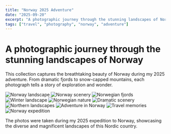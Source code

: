 ```yaml
---
title: "Norway 2025 Adventure"
date: "2025-09-20"
excerpt: "A photographic journey through the stunning landscapes of Norway"
tags: ["travel", "photography", "norway", "adventure"]
---
```


# A photographic journey through the stunning landscapes of Norway

This collection captures the breathtaking beauty of Norway during my 2025 adventure. From dramatic fjords to snow-capped mountains, each photograph tells a story of exploration and wonder.

![Norway landscape](/norway-2025/IMG_5195.jpeg)
![Norway scenery](/norway-2025/IMG_5206.jpeg)
![Norwegian fjords](/norway-2025/IMG_5427.jpeg)
![Winter landscape](/norway-2025/IMG_5471.jpeg)
![Norwegian nature](/norway-2025/IMG_5696.jpeg)
![Dramatic scenery](/norway-2025/IMG_7026.jpeg)
![Northern landscapes](/norway-2025/IMG_7111.jpeg)
![Adventure in Norway](/norway-2025/IMG_7207.jpeg)
![Travel memories](/norway-2025/IMG_7225.jpeg)
![Norway expedition](/norway-2025/IMG_7340.jpeg)

The photos were taken during my 2025 expedition to Norway, showcasing the diverse and magnificent landscapes of this Nordic country.